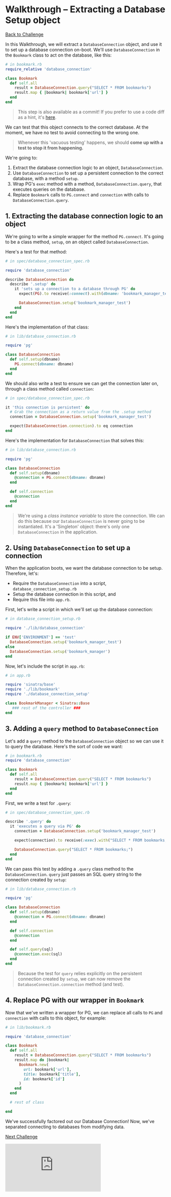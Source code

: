 # Walkthrough – Extracting a Database Setup object

[Back to Challenge](../14_extracting_a_database_setup_object.md)

In this Walkthrough, we will extract a `DatabaseConnection` object, and use it to set up a database connection on-boot. We'll use `DatabaseConnection` in the `Bookmark` class to act on the database, like this:

```ruby
# in bookmark.rb
require_relative 'database_connection'

class Bookmark
  def self.all
    result = DatabaseConnection.query("SELECT * FROM bookmarks")
    result.map { |bookmark| bookmark['url'] }
  end
end
```

> This step is also available as a commit! If you prefer to use a code diff as a hint, it's [here](https://github.com/soph-g/bookmark-manager-example/commit/af48daa0704a955b50429048e8eeb24521660f1b).

We can test that this object connects to the correct database. At the moment, we have no test to avoid connecting to the wrong one.

> Whenever this 'vacuous testing' happens, we should **come up with a test to stop it from happening.**

We're going to:

1. Extract the database connection logic to an object, `DatabaseConnection`.
2. Use `DatabaseConnection` to set up a persistent connection to the correct database, with a method `setup`.
3. Wrap PG's `exec` method with a method, `DatabaseConnection.query`, that executes queries on the database.
4. Replace `Bookmark` calls to `PG.connect` and `connection` with calls to `DatabaseConnection.query`.

## 1. Extracting the database connection logic to an object

We're going to write a simple wrapper for the method `PG.connect`. It's going to be a class method, `setup`, on an object called `DatabaseConnection`.

Here's a test for that method:

```ruby
# in spec/database_connection_spec.rb

require 'database_connection'

describe DatabaseConnection do
  describe '.setup' do
    it 'sets up a connection to a database through PG' do
      expect(PG).to receive(:connect).with(dbname: 'bookmark_manager_test')

      DatabaseConnection.setup('bookmark_manager_test')
    end
  end
end
```

Here's the implementation of that class:

```ruby
# in lib/database_connection.rb

require 'pg'

class DatabaseConnection
  def self.setup(dbname)
    PG.connect(dbname: dbname)
  end
end
```

We should also write a test to ensure we can get the connection later on, through a class method called `connection`:

```ruby
# in spec/database_connection_spec.rb

it 'this connection is persistent' do
  # Grab the connection as a return value from the .setup method
  connection = DatabaseConnection.setup('bookmark_manager_test')

  expect(DatabaseConnection.connection).to eq connection
end
```

Here's the implementation for `DatabaseConnection` that solves this:

```ruby
# in lib/database_connection.rb

require 'pg'

class DatabaseConnection
  def self.setup(dbname)
    @connection = PG.connect(dbname: dbname)
  end

  def self.connection
    @connection
  end
end
```

> We're using a _class instance variable_ to store the connection. We can do this because our `DatabaseConnection` is never going to be instantiated. It's a 'Singleton' object: there's only one `DatabaseConnection` in the application.

## 2. Using `DatabaseConnection` to set up a connection

When the application boots, we want the database connection to be setup. Therefore, let's:

- Require the `DatabaseConnection` into a script, `database_connection_setup.rb`
- Setup the database connection in this script, and
- Require this file into `app.rb`.

First, let's write a script in which we'll set up the database connection:

```ruby
# in database_connection_setup.rb

require './lib/database_connection'

if ENV['ENVIRONMENT'] == 'test'
  DatabaseConnection.setup('bookmark_manager_test')
else
  DatabaseConnection.setup('bookmark_manager')
end
```

Now, let's include the script in `app.rb`:

```ruby
# in app.rb

require 'sinatra/base'
require './lib/bookmark'
require './database_connection_setup'

class BookmarkManager < Sinatra::Base
   ### rest of the controller ###
end
```

## 3. Adding a `query` method to `DatabaseConnection`

Let's add a `query` method to the `DatabaseConnection` object so we can use it to query the database. Here's the sort of code we want:

```ruby
# in bookmark.rb
require 'database_connection'

class Bookmark
  def self.all
    result = DatabaseConnection.query("SELECT * FROM bookmarks")
    result.map { |bookmark| bookmark['url'] }
  end
end
```

First, we write a test for `.query`:

```ruby
# in spec/database_connection_spec.rb

describe '.query' do
  it 'executes a query via PG' do
    connection = DatabaseConnection.setup('bookmark_manager_test')

    expect(connection).to receive(:exec).with("SELECT * FROM bookmarks;")

    DatabaseConnection.query("SELECT * FROM bookmarks;")
  end
end
```

We can pass this test by adding a `.query` class method to the `DatabaseConnection`. `query` just passes an SQL query string to the connection created by `setup`:

```ruby
# in lib/database_connection.rb

require 'pg'

class DatabaseConnection
  def self.setup(dbname)
    @connection = PG.connect(dbname: dbname)
  end

  def self.connection
    @connection
  end

  def self.query(sql)
    @connection.exec(sql)
  end
end
```

> Because the test for `query` relies explicitly on the persistent connection created by `setup`, we can now remove the `DatabaseConnection.connection` method (and test).

## 4. Replace PG with our wrapper in `Bookmark`

Now that we've written a wrapper for PG, we can replace all calls to `PG` and `connection` with calls to this object, for example:

```ruby
# in lib/bookmark.rb

require 'database_connection'

class Bookmark
  def self.all
    result = DatabaseConnection.query("SELECT * FROM bookmarks")
    result.map do |bookmark|
      Bookmark.new(
        url: bookmark['url'],
        title: bookmark['title'],
        id: bookmark['id']
      )
    end
  end

  # rest of class

end
```

We've successfully factored out our Database Connection! Now, we've separated connecting to databases from modifying data.

[Next Challenge](../15_validating_bookmarks.md)


![Tracking pixel](https://githubanalytics.herokuapp.com/course/bookmark_manager/walkthroughs/14.md)
